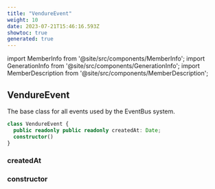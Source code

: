 ```yaml
---
title: "VendureEvent"
weight: 10
date: 2023-07-21T15:46:16.593Z
showtoc: true
generated: true
---
```

<!-- This file was generated from the Vendure source. Do not modify. Instead, re-run the "docs:build" script -->
import MemberInfo from '@site/src/components/MemberInfo';
import GenerationInfo from '@site/src/components/GenerationInfo';
import MemberDescription from '@site/src/components/MemberDescription';


## VendureEvent

<GenerationInfo sourceFile="packages/core/src/event-bus/vendure-event.ts" sourceLine="7" packageName="@vendure/core" />

The base class for all events used by the EventBus system.

```ts title="Signature"
class VendureEvent {
  public readonly public readonly createdAt: Date;
  constructor()
}
```

<div className="members-wrapper">

### createdAt

<MemberInfo kind="property" type="Date"   />


### constructor

<MemberInfo kind="method" type="() => VendureEvent"   />




</div>
